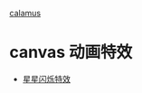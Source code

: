 [calamus](https://www.calamus.xyz)

# canvas 动画特效
- [星星闪烁特效](http://calamus.wiki/canvas/star/index.html)
